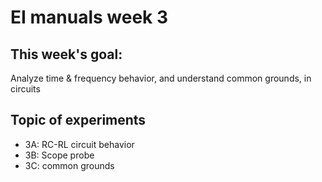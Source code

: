 # EI manuals week 3

## This week's goal: 
Analyze time & frequency behavior, and understand common grounds, in circuits

## Topic of experiments

- 3A: RC-RL circuit behavior
- 3B: Scope probe
- 3C: common grounds


